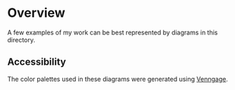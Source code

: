 # Overview

A few examples of my work can be best represented by diagrams in this directory.

## Accessibility
The color palettes used in these diagrams were generated using [Venngage](https://venngage.com/tools/accessible-color-palette-generator).
